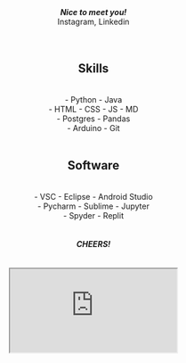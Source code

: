 <!--
**5h3r10k/5h3r10k** is a ✨ _special_ ✨ repository because its `README.md` (this file) appears on your GitHub profile.

Here are some ideas to get you started:

- 🔭 I’m currently working on ...
- 🌱 I’m currently learning ...
- 👯 I’m looking to collaborate on ...
- 🤔 I’m looking for help with ...
- 💬 Ask me about ...
- 📫 How to reach me: ...
- 😄 Pronouns: ...
- ⚡ Fun fact: ...
-->

<div id = 'greeting' align='center'>
<strong><i>Nice to meet you!</i></strong>
<br>
Instagram, Linkedin
</div>

<br>
<br>

<div id = 'content' align = 'center'>
    <h2>Skills</h1><br>
    - Python
    - Java
    <br>
    - HTML
    - CSS
    - JS
    - MD
    <br>
    - Postgres
    - Pandas
    <br>
    - Arduino
    - Git
    <br>
    <br>
    <h2>Software</h2>
    <br>
    - VSC
    - Eclipse
    - Android Studio
    <br>
    - Pycharm
    - Sublime
    - Jupyter
    <br>
    - Spyder
    - Replit
    <br>
</div>

<br>
<br>

<div id = 'cheers' align='center'>
<strong><i>CHEERS!</i></strong>
</div>

<br>
<br>

<div id = 'stats' align='center'>
    <iframe src = "https://github-readme-stats.vercel.app/api?username=5h3r10k&show_icons=true&bg_color=000&text_color=AAA&hide_border=true&icon_color=85F&include_all_commits=true&count_private=true">
</div>